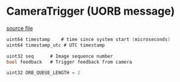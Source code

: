 # CameraTrigger (UORB message)



[source file](https://github.com/PX4/PX4-Autopilot/blob/main/msg/CameraTrigger.msg)

```c
uint64 timestamp	# time since system start (microseconds)
uint64 timestamp_utc # UTC timestamp

uint32 seq		# Image sequence number
bool feedback	# Trigger feedback from camera

uint32 ORB_QUEUE_LENGTH = 2

```
